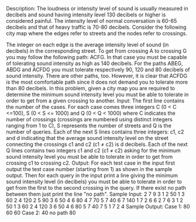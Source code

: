 Description:
The loudness or intensity level of sound is usually measured in decibels and sound having intensity level 130 decibels or higher is 
considered painful. The intensity level of normal conversation is 60-65 decibels and that of heavy traffic is 70-80 decibels.
Consider the following city map where the edges refer to streets and the nodes refer to crossings.

The integer on each edge is the average intensity level of sound (in decibels) in the corresponding street. To get from crossing A to 
crossing G you may follow the following path: ACFG. In that case you must be capable of tolerating sound intensity as high as 140 
decibels. For the paths ABEG, ABDG and ACFDG you must tolerate respectively 90, 120 and 80 decibels of sound intensity. There are other 
paths, too. However, it is clear that ACFDG is the most comfortable path since it does not demand you to tolerate more than 80 decibels.
In this problem, given a city map you are required to determine the minimum sound intensity level you must be able to tolerate in order 
to get from a given crossing to another.
Input:
The first line contains the number of the cases.
For each case comes three integers C (0 < C <=100), S (0 < S <= 1000) and Q (0 < Q < 1000) where C indicates the number of crossings 
(crossings are numbered using distinct integers ranging from 1 to C), S represents the number of streets and Q is the number of queries.
Each of the next S lines contains three integers: c1, c2 and d indicating that the average sound intensity level on the street 
connecting the crossings c1 and c2 (c1 ≠ c2) is d decibels.
Each of the next Q lines contains two integers c1 and c2 (c1 ≠ c2) asking for the minimum sound intensity level you must be able to 
tolerate in order to get from crossing c1 to crossing c2.
Output:
For each test case in the input first output the test case number (starting from 1) as shown in the sample output. Then for each query 
in the input print a line giving the minimum sound intensity level (in decibels) you must be able to tolerate in order to get from the 
first to the second crossing in the query. If there exist no path between them just print the line "no path".
Sample Input:
2
7 9 3
1 2 50
1 3 60
2 4 120
2 5 90
3 6 50
4 6 80
4 7 70
5 7 40
6 7 140
1 7 2
6 6 2
7 6 3
1 2 50
1 3 60
2 4 120
3 6 50
4 6 80
5 7 40
7 5 1
7 2 4
Sample Output:
Case 1:
80
60
60
Case 2:
40
no path
80
